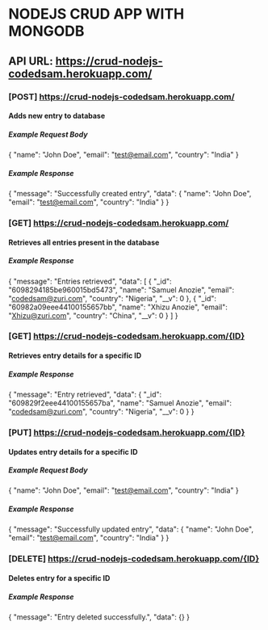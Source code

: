 # NODEJS CRUD APP WITH MONGODB

## API URL: https://crud-nodejs-codedsam.herokuapp.com/

### [POST] https://crud-nodejs-codedsam.herokuapp.com/

#### Adds new entry to database

##### Example Request Body

{
"name": "John Doe",
"email": "test@email.com",
"country": "India"
}

##### Example Response

{
"message": "Successfully created entry",
"data": {
"name": "John Doe",
"email": "test@email.com",
"country": "India"
}
}

### [GET] https://crud-nodejs-codedsam.herokuapp.com/

#### Retrieves all entries present in the database

##### Example Response

{
"message": "Entries retrieved",
"data": [
{
"_id": "6098294185be960015bd5473",
"name": "Samuel Anozie",
"email": "codedsam@zuri.com",
"country": "Nigeria",
"__v": 0
},
{
"_id": "60982a09eee44100155657bb",
"name": "Xhizu Anozie",
"email": "Xhizu@zuri.com",
"country": "China",
"__v": 0
}
]
}

### [GET] https://crud-nodejs-codedsam.herokuapp.com/{ID}

#### Retrieves entry details for a specific ID

##### Example Response

{
"message": "Entry retrieved",
"data": {
"\_id": "609829f2eee44100155657ba",
"name": "Samuel Anozie",
"email": "codedsam@zuri.com",
"country": "Nigeria",
"\_\_v": 0
}
}

### [PUT] https://crud-nodejs-codedsam.herokuapp.com/{ID}

#### Updates entry details for a specific ID

##### Example Request Body

{
"name": "John Doe",
"email": "test@email.com",
"country": "India"
}

##### Example Response

{
"message": "Successfully updated entry",
"data": {
"name": "John Doe",
"email": "test@email.com",
"country": "India"
}
}

### [DELETE] https://crud-nodejs-codedsam.herokuapp.com/{ID}

#### Deletes entry for a specific ID

##### Example Response

{
"message": "Entry deleted successfully.",
"data": {}
}
